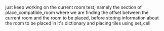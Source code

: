 just keep working on the current room test, namely the section of place_compatible_room where we are finding the offset between the current room and the room to be placed, before storing information about the room to be placed in it's dictionary and placing tiles using set_cell
